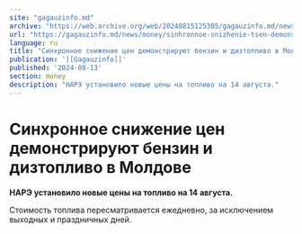 ```yaml
---
site: "gagauzinfo.md"
archive: "https://web.archive.org/web/20240815125305/gagauzinfo.md/news/money/sinhronnoe-snizhenie-tsen-demonstriruyut-benzin-i-diztoplivo-v-moldove"
url: "https://gagauzinfo.md/news/money/sinhronnoe-snizhenie-tsen-demonstriruyut-benzin-i-diztoplivo-v-moldove"
language: ru
title: "Синхронное снижение цен демонстрируют бензин и дизтопливо в Молдове"
publication: '[[Gagauzinfo]]'
published: '2024-08-13'
section: money
description: "НАРЭ установило новые цены на топливо на 14 августа."
---
```


# Синхронное снижение цен демонстрируют бензин и дизтопливо в Молдове

**НАРЭ установило новые цены на топливо на 14 августа.**

Стоимость топлива пересматривается ежедневно, за исключением выходных и праздничных дней.